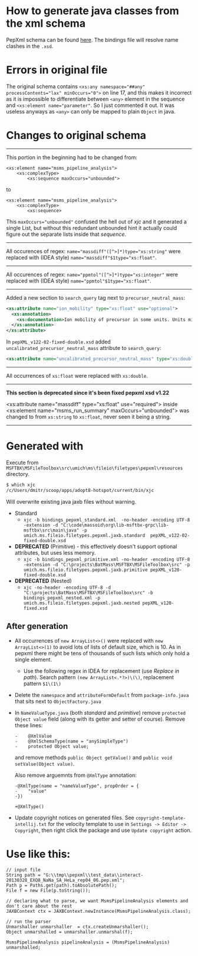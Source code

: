 # How to generate java classes from the xml schema
PepXml schema can be found [here](https://sourceforge.net/p/sashimi/code/HEAD/tree/trunk/trans_proteomic_pipeline/schema/).
The bindings file will resolve name clashes in the `.xsd`.


# Errors in original file
The original schema contains `<xs:any namespace="##any" processContents="lax" minOccurs="0">`
on line 17, and this makes it incorrect as it is impossible to differentiate between
`<any>` element in the sequence and `<xs:element name="parameter"`. So I just commented it
out. It was useless anyways as `<any>` can only be mapped to plain `Object` in java.


# Changes to original schema

---

This portion in the beginning had to be changed from:
```
<xs:element name="msms_pipeline_analysis">
    <xs:complexType>
        <xs:sequence maxOccurs="unbounded">
```
to
```
<xs:element name="msms_pipeline_analysis">
    <xs:complexType>
        <xs:sequence>
```
This `maxOccurs="unbounded"` confused the hell out of _xjc_ and it generated a single List<Object>, but without this
redundant unbounded hint it actually could figure out the separate lists inside that _sequence_.

---

All occurences of regex: `name="massdiff"([^>]*)type="xs:string"` were replaced with (IDEA style) `name="massdiff"$1type="xs:float"`.

---  

All occurences of regex: `name="ppmtol"([^>]*)type="xs:integer"` were replaced with (IDEA style) `name="ppmtol"$1type="xs:float"`.  

---

Added a new section to `search_query` tag next to `precursor_neutral_mass`:
```xml
<xs:attribute name="ion_mobility" type="xs:float" use="optional">
  <xs:annotation>
    <xs:documentation>Ion mobility of precursor in some units. Units might vary.</xs:documentation>
  </xs:annotation>
</xs:attribute>
```

In `pepXML_v122-02-fixed-double.xsd` added `uncalibrated_precursor_neutral_mass` attribute to
`search_query`:
 ```xml
<xs:attribute name="uncalibrated_precursor_neutral_mass" type="xs:double" use="optional"/> 
```


---

All occurrences of `xs:float` were replaced with `xs:double`.

---

**This section is deprecated since it's been fixed pepxml xsd v1.22**

<xs:attribute name="massdiff" type="xs:float" use="required"> inside 
<xs:element name="msms_run_summary" maxOccurs="unbounded">
was changed to from `xs:string` to `xs:float`, never seen it being a string.


---

# Generated with  
Execute from `MSFTBX\MSFileToolbox\src\umich\ms\fileio\filetypes\pepxml\resources` directory.
```bash
$ which xjc
/c/Users/dmitr/scoop/apps/adopt8-hotspot/current/bin/xjc
```  
Will overwrite existing java jaxb files without warning.  

* Standard
  * `xjc -b bindings_pepxml_standard.xml  -no-header -encoding UTF-8 -extension -d "C:\code\massoid\org\lib-msftbx-grpc\lib-msftbx\src\main\java" -p umich.ms.fileio.filetypes.pepxml.jaxb.standard  pepXML_v122-02-fixed-double.xsd`
* __DEPRECATED__ (Primitive) - this effectively doesn't support optional attributes, but uses less memory. 
  * `xjc -b bindings_pepxml_primitive.xml -no-header -encoding UTF-8 -extension -d "C:\projects\BatMass\MSFTBX\MSFileToolbox\src" -p umich.ms.fileio.filetypes.pepxml.jaxb.primitive pepXML_v120-fixed-double.xsd`
* __DEPRECATED__ (Nested) 
  * `xjc -no-header -encoding UTF-8 -d "C:\projects\BatMass\MSFTBX\MSFileToolbox\src" -b bindings_pepxml_nested.xml -p umich.ms.fileio.filetypes.pepxml.jaxb.nested pepXML_v120-fixed.xsd`

##  After generation
* All occurrences of  `new ArrayList<>()` were replaced with `new ArrayList<>(1)` to avoid lots of lists
    of default size, which is 10. As in pepxml there might be tens of thousands of such lists which only 
    hold a single element.
  * Use the following regex in IDEA for replacement (use _Replace in path_). Search pattern `(new ArrayList<.*?>)\(\)`,
    replacement pattern `$1\(1\)`
* Delete the `namespace` and `attributeFormDefault` from `package-info.java` that sits next to `ObjectFactory.java`
* In `NameValueType.java` (both *standard* and *primitive*) remove `protected Object value` field 
(along with its getter and setter of course). 
Remove these lines:
  ```
  -    @XmlValue
  -    @XmlSchemaType(name = "anySimpleType")
  -    protected Object value;
  ```
  and remove methods `public Object getValue()` and `public void setValue(Object value)`.
  
  Also remove arguemnts from `@XmlType` annotation:  
  ```
  -@XmlType(name = "nameValueType", propOrder = {
  -    "value"
  -})
  
  +@XmlType()
  ```
* Update copyright notices on generated files. See `copyright-template-intellij.txt` for the velocity
template to use in `Settings -> Editor -> Copyright`, then right click the package and use `Update copyright` action.  

# Use like this:

```
// input file
String path = "G:\\tmp\\pepxml\\test_data\\interact-20130328_EXQ8_NaNa_SA_HeLa_rep04_06.pep.xml";
Path p = Paths.get(path).toAbsolutePath();
File f = new File(p.toString());

// declaring what to parse, we want MsmsPipelineAnalysis elements and don't care about the rest
JAXBContext ctx = JAXBContext.newInstance(MsmsPipelineAnalysis.class);

// run the parser
Unmarshaller unmarshaller  = ctx.createUnmarshaller();
Object unmarshalled = unmarshaller.unmarshal(f);

MsmsPipelineAnalysis pipelineAnalysis = (MsmsPipelineAnalysis) unmarshalled;
```
